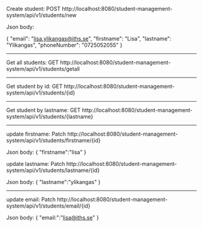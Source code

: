 Create student:
POST http://localhost:8080/student-management-system/api/v1/students/new

Json body:

{
"email": "lisa.ylikangas@iths.se",
"firstname": "Lisa",
"lastname": "Ylikangas",
"phoneNumber": "0725052055"
}

-----------------------------------
Get all students:
GET http://localhost:8080/student-management-system/api/v1/students/getall

-------------------------------------
Get student by id:
GET http://localhost:8080/student-management-system/api/v1/students/{id}

------------------------------
Get student by lastname:
GET http://localhost:8080/student-management-system/api/v1/students/{lastname}

--------------------------------------
update firstname:
Patch http://localhost:8080/student-management-system/api/v1/students/firstname/{id}

Json body:
{
"firstname":"lisa"
}


update lastname:
Patch http://localhost:8080/student-management-system/api/v1/students/lastname/{id}

Json body:
{
"lastname":"ylikangas"
}

--------------------------------------
update email:
Patch http://localhost:8080/student-management-system/api/v1/students/email/{id}

Json body:
{
"email:":"lisa@iths.se"
}
